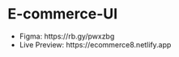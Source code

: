 # E-commerce-UI

<ul>
  <li>Figma:        https://rb.gy/pwxzbg </li>
  <li>Live Preview: https://ecommerce8.netlify.app </li>
</ul>
